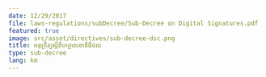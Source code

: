 ```yaml
---
date: 12/29/2017
file: laws-regulations/subDecree/Sub-Decree on Digital Signatures.pdf
featured: true
image: src/asset/directives/sub-decree-dsc.png
title: អនុក្រឹត្យ​ស្តីពីហត្ថលេខាឌីជីថល
type: sub-decree
lang: km
---
```

